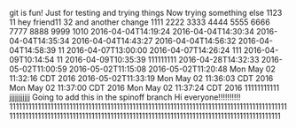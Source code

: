 git is fun!
Just for testing and trying things
Now trying something else
1123
11
hey friend11
32
and another change
1111
2222
3333
4444
5555
6666
7777
8888
9999
1010
2016-04-04T14:19:24
2016-04-04T14:30:34
2016-04-04T14:35:34
2016-04-04T14:43:27
2016-04-04T14:56:32
2016-04-04T14:58:39
11
2016-04-07T13:00:00
2016-04-07T14:26:24
111
2016-04-09T10:14:54
11
2016-04-09T10:35:39
111111111
2016-04-28T14:32:33
2016-05-02T11:00:59
2016-05-02T11:15:08
2016-05-02T11:20:48
Mon May 02 11:32:16 CDT 2016
2016-05-02T11:33:19
Mon May 02 11:36:03 CDT 2016
Mon May 02 11:37:00 CDT 2016
Mon May 02 11:37:24 CDT 2016
11111111111
jjjjjjjjjjj
Going to add this in the spinoff branch
Hi everyone!!!!!!!!!!
111111111111111111111111111111111111111111111111111111111111111111111111111111111111111111111111111111111111111111111111111111111111111111111111111111111111111111111111111111